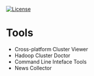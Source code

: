 [![License](https://img.shields.io/badge/license-Apache%202-blue.svg)](LICENSE)

# Tools

* Cross-platform Cluster Viewer
* Hadoop Cluster Doctor
* Command Line Inteface Tools
* News Collector
